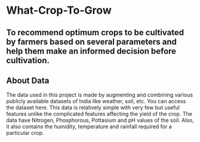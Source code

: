 # What-Crop-To-Grow
## To recommend optimum crops to be cultivated by farmers based on several parameters and help them make an informed decision before cultivation.

## About Data
The data used in this project is made by augmenting and combining various publicly available datasets of India like weather, soil, etc. You can access the dataset here. This data is relatively simple with very few but useful features unlike the complicated features affecting the yield of the crop.
The data have Nitrogen, Phosphorous, Pottasium and pH values of the soil. Also, it also contains the humidity, temperature and rainfall required for a particular crop.
